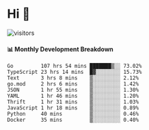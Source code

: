 # Hi 👋
 
![visitors](https://visitor-badge.glitch.me/badge?page_id=sorcererxw.sorcererx)

#### 📊 Monthly Development Breakdown

<!--START_SECTION:waka-->
```text
Go         107 hrs 54 mins ███████▒░░ 73.02%
TypeScript 23 hrs 14 mins  █▓░░░░░░░░ 15.73%
Text       3 hrs 8 mins    ▒░░░░░░░░░ 2.12%
go.mod     2 hrs 6 mins    ▒░░░░░░░░░ 1.42%
JSON       1 hr 55 mins    ▒░░░░░░░░░ 1.30%
YAML       1 hr 46 mins    ▒░░░░░░░░░ 1.20%
Thrift     1 hr 31 mins    ▒░░░░░░░░░ 1.03%
JavaScript 1 hr 18 mins    ▒░░░░░░░░░ 0.89%
Python     40 mins         ▒░░░░░░░░░ 0.46%
Docker     35 mins         ▒░░░░░░░░░ 0.40%
```
<!--END_SECTION:waka-->
